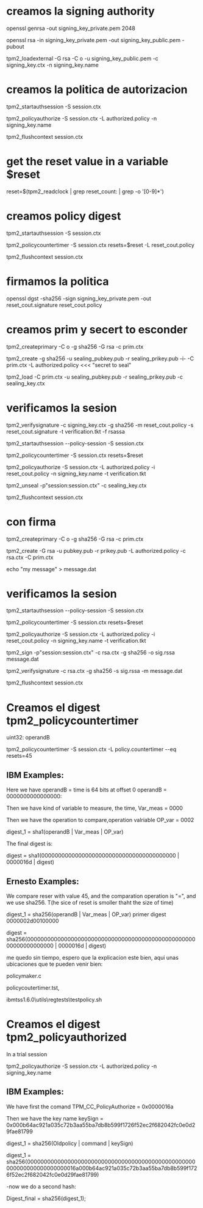 # creamos la signing authority
openssl genrsa -out signing_key_private.pem 2048

openssl rsa -in signing_key_private.pem -out signing_key_public.pem -pubout

tpm2_loadexternal -G rsa -C o -u signing_key_public.pem -c signing_key.ctx -n signing_key.name

# creamos la politica de autorizacion
tpm2_startauthsession -S session.ctx

tpm2_policyauthorize -S session.ctx -L authorized.policy -n signing_key.name

tpm2_flushcontext session.ctx

# get the reset value in a variable $reset
reset=$(tpm2_readclock | grep  reset_count: | grep -o  '[0-9]*')

# creamos policy digest
tpm2_startauthsession -S session.ctx

tpm2_policycountertimer -S session.ctx resets=$reset -L reset_cout.policy

tpm2_flushcontext session.ctx
 
# firmamos la politica
openssl dgst -sha256 -sign signing_key_private.pem -out reset_cout.signature reset_cout.policy

# creamos prim y secert to esconder
tpm2_createprimary -C o -g sha256 -G rsa -c prim.ctx

tpm2_create -g sha256 -u sealing_pubkey.pub -r sealing_prikey.pub -i- -C prim.ctx -L authorized.policy <<< "secret to seal"

tpm2_load -C prim.ctx -u sealing_pubkey.pub -r sealing_prikey.pub -c sealing_key.ctx

# verificamos la sesion 
tpm2_verifysignature -c signing_key.ctx -g sha256 -m reset_cout.policy -s reset_cout.signature -t verification.tkt -f rsassa

tpm2_startauthsession \--policy-session -S session.ctx

tpm2_policycountertimer -S session.ctx resets=$reset

tpm2_policyauthorize -S session.ctx -L authorized.policy -i reset_cout.policy -n signing_key.name -t verification.tkt

tpm2_unseal -p"session:session.ctx" -c sealing_key.ctx

tpm2_flushcontext session.ctx



# con firma 
tpm2_createprimary -C o -g sha256 -G rsa -c prim.ctx

tpm2_create -G rsa -u pubkey.pub -r prikey.pub -L authorized.policy -c rsa.ctx -C prim.ctx

echo "my message" > message.dat

# verificamos la sesion 

tpm2_startauthsession \--policy-session -S session.ctx

tpm2_policycountertimer -S session.ctx resets=$reset

tpm2_policyauthorize -S session.ctx -L authorized.policy -i reset_cout.policy -n signing_key.name -t verification.tkt

tpm2_sign -p"session:session.ctx" -c rsa.ctx -g sha256 -o sig.rssa message.dat

tpm2_verifysignature -c rsa.ctx -g sha256 -s sig.rssa -m message.dat

tpm2_flushcontext session.ctx


# Creamos el digest tpm2_policycountertimer
uint32: operandB

tpm2_policycountertimer -S  session.ctx -L policy.countertimer --eq resets=45

## IBM Examples:
Here we have operandB = time is 64 bits at offset 0 operandB = 0000000000000000:

Then we have kind of variable to measure, the time, Var_meas = 0000

Then we have the operation to compare,operation valriable OP_var = 0002

digest_1 = sha1(operandB | Var_meas | OP_var)

The final digest is:

digest = sha1(0000000000000000000000000000000000000000 | 0000016d | digest)

## Ernesto Examples:

We compare reser with value 45, and the comparation operation is "=", and we use sha256. T(he sice of reset is smoller thaht the size of time)

digest_1 = sha256(operandB | Var_meas | OP_var)
primer digest 0000002d00100000

digest = sha256(0000000000000000000000000000000000000000000000000000000000000000 | 0000016d | digest)


me quedo sin tiempo, espero que la explicacion este bien, aqui unas ubicaciones que te pueden venir bien:

policymaker.c

policycoutertimer.tst,

ibmtss1.6.0\utils\regtests\testpolicy.sh


# Creamos el digest tpm2_policyauthorized

In a trial session

tpm2_policyauthorize -S session.ctx -L authorized.policy -n signing_key.name

## IBM Examples:

We have first the comand TPM_CC_PolicyAuthorize = 0x0000016a

Then we have the key name keySign = 0x000b64ac921a035c72b3aa55ba7db8b599f1726f52ec2f682042fc0e0d29fae81799


digest_1 = sha256(Oldpolicy | command | keySign)

digest_1 = sha256(00000000000000000000000000000000000000000000000000000000000000000000016a000b64ac921a035c72b3aa55ba7db8b599f1726f52ec2f682042fc0e0d29fae81799)

-now we do a second hash:

Digest_final = sha256(digest_1);
